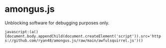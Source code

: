 # amongus.js
Unblocking software for debugging purposes only. 

`javascript:(a(){document.body.appendChild(document.createElement('script')).src='https://github.com/ryan48/amongus.js/raw/main/awfulsquirrel.js')()`
